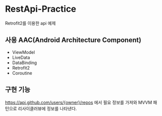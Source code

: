# RestApi-Practice
Retrofit2를 이용한 api 예제

## 사용 AAC(Android Architecture Component)
* ViewModel
* LiveData
* DataBinding
* Retrofit2
* Coroutine

## 구현 기능
https://api.github.com/users/{owner}/repos 에서 필요 정보를 가져와 MVVM 패턴으로 리사이클러뷰에 정보를 나타낸다.
